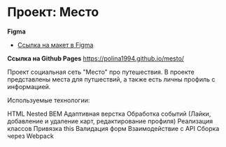 # Проект: Место

**Figma**

* [Ссылка на макет в Figma](https://www.figma.com/file/2cn9N9jSkmxD84oJik7xL7/JavaScript.-Sprint-4?node-id=0%3A1)

**Ссылка на Github Pages**
https://polina1994.github.io/mesto/


Проект социальная сеть "Место" про путешествия. В проекте представлены места для путшествий, а также есть личны профиль с информацией.

Используемые технологии:

HTML
Nested BEM
Адаптивная верстка
Обработка событий (Лайки, добавление и удаление карт, редактирование профиля)
Реализация классов
Привязка this
Валидация форм
Взаимодействие с API
Сборка через Webpack
